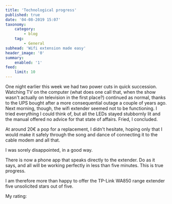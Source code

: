 ```yaml
---
title: 'Technological progress'
published: true
date: '04-08-2019 15:07'
taxonomy:
    category:
        - blog
    tag:
        - General
subhead: 'Wifi extension made easy'
header_image: '0'
summary:
    enabled: '1'
feed:
    limit: 10
---
```


One night earlier this week we had two power cuts in quick succession. Watching TV on the computer (what does one call that, when the show wasn't actually on television in the first place?) continued as normal, thanks to the UPS bought after a more consequential outage a couple of years ago. Next morning, though, the wifi extender seemed not to be functioning. I tried everything I could think of, but all the LEDs stayed stubbornly lit and the manual offered no advice for that state of affairs. Fried, I concluded.

At around 20€ a pop for a replacement, I didn't hesitate, hoping only that I would make it safely through the song and dance of connecting it to the cable modem and all that.

I was sorely disappointed, in a good way.

There is now a phone app that speaks directly to the extender. Do as it says, and all will be working perfectly in less than five minutes. This is true progress.

I am therefore more than happy to offer the TP-Link WA850 range extender five unsolicited stars out of five.

My rating: <i class="fa fa-star" aria-hidden="true" style="color:gold"></i><i class="fa fa-star" aria-hidden="true" style="color:gold"></i><i class="fa fa-star" aria-hidden="true" style="color:gold"></i><i class="fa fa-star" aria-hidden="true" style="color:gold"></i><i class="fa fa-star" aria-hidden="true" style="color:gold"></i> 